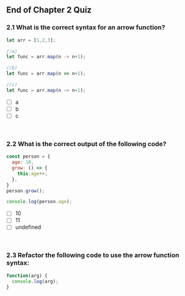 ## End of Chapter 2 Quiz

### 2.1 What is the correct syntax for an arrow function?

```javascript
let arr = [1,2,3];

//a)
let func = arr.map(n -> n+1);

//b)
let func = arr.map(n => n+1);

//c)
let func = arr.map(n ~> n+1);
```

- [ ] a
- [ ] b
- [ ] c

&nbsp;

### 2.2 What is the correct output of the following code?

```javascript
const person = {
  age: 10,
  grow: () => {
    this.age++;
  },
}
person.grow();

console.log(person.age);
```

- [ ] 10
- [ ] 11
- [ ] undefined

&nbsp;

### 2.3 Refactor the following code to use the arrow function syntax:

```javascript
function(arg) {
  console.log(arg);
}
```